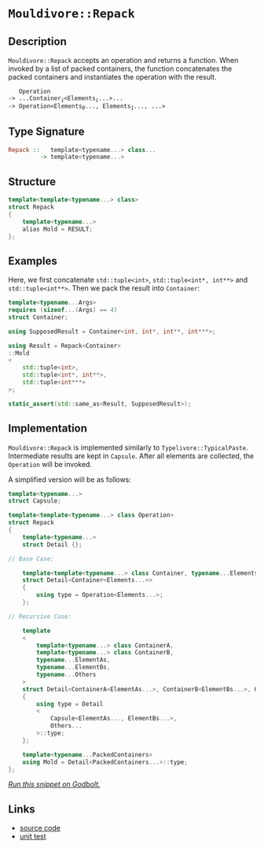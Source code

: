 <!-- Copyright 2024 Feng Mofan
SPDX-License-Identifier: Apache-2.0 -->

# `Mouldivore::Repack`

## Description

`Mouldivore::Repack` accepts an operation and returns a function.
When invoked by a list of packed containers, the function concatenates the packed containers and instantiates the operation with the result.

<pre><code>   Operation
-> ...Container<sub><i>i</i></sub>&lt;Elements<sub><i>i</i></sub>...&gt;...
-> Operation&lt;Elements<sub><i>0</i></sub>..., Elements<sub><i>1</i></sub>..., ...></code></pre>

## Type Signature

```Haskell
Repack ::   template<typename...> class...
         -> template<typename...>
```

## Structure

```C++
template<template<typename...> class>
struct Repack
{
    template<typename...>
    alias Mold = RESULT;
};
```

## Examples

Here, we first concatenate `std::tuple<int>`,  `std::tuple<int*, int**>` and `std::tuple<int**>`. Then we pack the result into `Container`:

```C++
template<typename...Args>
requires (sizeof...(Args) == 4)
struct Container;

using SupposedResult = Container<int, int*, int**, int***>;

using Result = Repack<Container>
::Mold
<
    std::tuple<int>,
    std::tuple<int*, int**>,
    std::tuple<int***>
>;

static_assert(std::same_as<Result, SupposedResult>);
```

## Implementation

`Mouldivore::Repack` is implemented similarly to `Typelivore::TypicalPaste`. Intermediate results are kept in `Capsule`.
After all elements are collected, the `Operation` will be invoked.

A simplified version will be as follows:

```C++
template<typename...>
struct Capsule;

template<template<typename...> class Operation>
struct Repack
{
    template<typename...>
    struct Detail {};

// Base Case:

    template<template<typename...> class Container, typename...Elements>
    struct Detail<Container<Elements...>>
    {
        using type = Operation<Elements...>;
    };

// Recursive Case:

    template
    <
        template<typename...> class ContainerA,
        template<typename...> class ContainerB,
        typename...ElementAs, 
        typename...ElementBs,
        typename...Others
    >
    struct Detail<ContainerA<ElementAs...>, ContainerB<ElementBs...>, Others...>
    {
        using type = Detail
        <
            Capsule<ElementAs..., ElementBs...>,
            Others...
        >::type;
    };

    template<typename...PackedContainers>
    using Mold = Detail<PackedContainers...>::type;
};
```

[*Run this snippet on Godbolt.*](https://godbolt.org/#z:OYLghAFBqd5QCxAYwPYBMCmBRdBLAF1QCcAaPECAMzwBtMA7AQwFtMQByARg9KtQYEAysib0QXACx8BBAKoBnTAAUAHpwAMvAFYTStJg1DIApACYAQuYukl9ZATwDKjdAGFUtAK4sGe1wAyeAyYAHI%2BAEaYxCCSAGykAA6oCoRODB7evnrJqY4CQSHhLFEx8baY9vkMQgRMxASZPn5cFVXptfUEhWGR0bEJCnUNTdmtQ109xaUDAJS2qF7EyOwcBJgsiQbrJgDMbgQAnomMrJgAdJd72CYaAIJDxF4OANRuTIkKXvR7Vve3d3Wm22mD2Bw2WyYO32RxOzDYl3O1xeyAMCgULwA8idiFD0tcAY9ngQXgAlTCJJjIADWAJMAHY/ncXiyXkDIdCDsdTgirrsbvdWS8ia8ACKYOp0F4Mqz00W/On3AD0SpeFiYSjeGvYiuZrPZILBBqhoJh3PhFz52BRaIxHkETGC0VIbPNZ0R2HobEECgJgtZIpJ4sltDB9slIWIYM9G0YBAUiIJ/IBQplKaFrK8qSMrpO0t2oqxOLxAmjXrjCatCv9LIZ8t2TIBKrJmGQS1SADdMFqlCBdULjTsa/m3OmM2yIYazXD3VabRq7bJHZG7qQxxnB6auTPeUj%2BfP0W8l07iDZ1wO3buY96CA8Xef9ZfLedr3GLAo18OLzvn5iCAhol9Yc/T1FlAxeYNHVDfZw2XaI7jLWNBAeRN%2BRdWCTysfZX0Ed9UOwF0/wA4hKz3AVQOlRkHxZLNgmAXNuz2QtILoaiRzYoV3k%2Bb4txw29SJdPi8KtT8KPHFkiMAxMv1Za4QBAWFTSZVM5WrBDh03I0n0RZQqWpTB3GPSNfWTYdaJzABZTx0HzZiJSgsFdJpAyMOM/D5MUtS6y85UACp/ICwKgqVJtApeAAVTAhgxQKQr8oKEoCuL1IQsxdmCVEvCwEcvEcWhCEOECAU06ceWfO5iGAEzyOITAAEcvDwWqMQgVIAC9MFQKhEQgCqqtmWymJeSRZkJAgnleVzoh8u5zPooQvESXIDPJL5aBJIapqjfZggIF1dt8/bBH8o6CACpNG3uOaWzWjaCxbSkaTDIzptMu55Ks2h0DpfZ1yGdAPMWn4dsEa5RKFf7Aa2LcDtO/ywb%2BggAYUoGYeO%2BG3ou3UJkcZAAH0F2iAhWqR%2BSFDOAmTLcVbvj2l4FqWlIVqi2nrlGhsOHmWhOAAVl4PwOC0UhUE4UdLGsYVFmWRi0p4UgCE0Tn5mpEAeZ585dh5rgzAADg0XY4npOIAE4ed2SQef0ThJF4FgJA0DRSAFoWRY4XgFBAR2FcFznSDgWAYEQEBFgIRJcvISg0E2OholCM5OFUHW4gAWjiSQXmAZBkBeKRzjMXgDMIEg8AB1p%2BEEEQxHYKQZEERQVHUH3SF0VoAHdcUSTgeC53n%2BcV4XOExXKw5JLqXkTlO04zrOc8kPOXggDxo/oYhpVl2ZeG9rR5ggJAo8SGOyAoCB98PkBgCkMw%2BDodYSMoCJ%2B4iYJ6kOLveCf5hiEOTEIm0VtvbllHG8mIGC0Ffk3LAEQvDAHeLQWgHtuC8CwCwQwwBxAQKav/PAXYEFC0wKoVsuVVhy12pUfu%2BUIi4i/h4LA/dxp4Dtog0gXZiARCZuKFBRh8pGEVvMKgBgqoADU8CYFbtiRgb9a7CFEOIGu5d5BKDUP3Fu%2BhUEoGsNYfQeAIge0gPMVAiRqgIOTv9JiphxaWDMC7FhxAS5RXgPMOwWDnAQFcKMFopBAhOmmP0VouQ0gCHcTkFIASGBTD6DEcYlRnE1GGI0TwzQ9BOIcB0OJ4SSi%2BNsHEoJ4w0neIiRIRxUsViFKthwPmTt%2B6u3HknVO6dM7Z1zmYBeuAi6r3MLsLgG95a8PmABJgWAYgQGVrEXY5xja7HpJIDQkgzDxAdjzE2ZSbakDtp084cQuBxB1sbHWWyeaSC4DzCZCRna8Fdu7T2PSfY70DrvYOw9w7H1PivOObBOD1BYB2ekycmDzhzFwY25wuDnDwfgIgtjS5SMrrI6Q8j65KKbroK%2B7cPhvx7uUvuTdXZD1DrlF4Y9PnfN%2Bf8%2BigLgWgoXkvA%2BK8167DMN0revt7kvOdM81Ay9%2BhEp%2BaiVBgKuCOxoOtQC99H7Py/pIj%2BL8f5/wcJIoBcYQFgP7pA6BsD4GSOQag9BQt8C1RSTg/u%2BDCHrEkaQ7mTcKFUMODQ1YQt6GMLliwthSgOHarorwvgAiFDCNEeIgWct5EwurnC2QCLG5C2Raonh5irCWC0TohxwtDHpGMaYgssbrBWPOTYuxujhltBiS4BghksgeK8UUApfiQnVByUkGt6R0kzCie0AQnQRgJLGIWlJba8mVoyZErJXQ60TAaE23xRSlglK6WUipZyB4cBeNyklvKAVApBRoFp4KSB0q6ZvXppB%2BmDMoBilZaygUzPpMc%2Bk9JzZzLTq0edFzbBXKZbc%2BA9yQ4jwjifDlNLY7xw4J8qeLAFAdmzh2clIIhgF23ZCvQQaZEhqkeG5RIBdikFRZ3RBGK51VMHo80eVAl3EBYCBsDEGoMmiGFSv9h86W7EZZ6lldGV4/tZTEcDS08aQeNnjaDBACakbTtfYVd8IAPyblKiVTDpPf1/v/eVHLgGgPAbqzAUCYFiA1UwrVXC7VIMwQa%2BxTdjVtlNUw815DtHWttXQ2xjreDOvYRsd1PCbleqYEIkRYi4SSMQ1XCQoa66KIjTodD0bjAaPjRQ/N%2BiU0CAQUqSGmbLHWOiJC%2Bxeju3VGLaWxJrQK29AHcEvI6Q63%2BOqOOwdyTqjtviWWpJ0Se2xMmPkkruTh2do8aO7o7Xm2TulqUi1eHsWcBI2R9OoHwMvF4%2BcATW62m7qYzcvpmABn9ALRas9IAzBAt2JrHmMyBX60mdsypY23Yvq9gelWkg55px1vSQFcR6W7BmXENWZTdhYpdpwfdq2yn5wu39q7b75gsNSM4SQQA%3D)

## Links

- [source code](../../../../conceptrodon/descend/mouldivore/repack.hpp)
- [unit test](../../../../tests/unit/metafunctions/mouldivore/repack.test.hpp)
